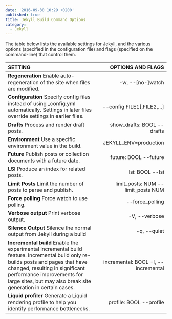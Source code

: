 ```yaml
---
date: '2016-09-30 10:29 +0200'
published: true
title: Jekyll Build Command Options
category:
  - Jekyll
---
```

The table below lists the available settings for Jekyll, and the various options (specified in the configuration file) and flags (specified on the command-line) that control them.

|SETTING|OPTIONS AND FLAGS|
|:---------|------:|
|**Regeneration** Enable auto-regeneration of the site when files are modified.|-w, --[no-]watch|
|**Configuration** Specify config files instead of using _config.yml automatically. Settings in later files override settings in earlier files.|--config FILE1[,FILE2,...]|
|**Drafts** Process and render draft posts.|show_drafts: BOOL --drafts|
|**Environment** Use a specific environment value in the build.|JEKYLL_ENV=production|
|**Future** Publish posts or collection documents with a future date.|future: BOOL --future|
|**LSI** Produce an index for related posts.|lsi: BOOL --lsi|
|**Limit Posts** Limit the number of posts to parse and publish.|limit_posts: NUM --limit_posts NUM|
|**Force polling** Force watch to use polling.|--force_polling|
|**Verbose output** Print verbose output.|-V, --verbose|
|**Silence Output** Silence the normal output from Jekyll during a build|-q, --quiet|
|**Incremental build** Enable the experimental incremental build feature. Incremental build only re-builds posts and pages that have changed, resulting in significant performance improvements for large sites, but may also break site generation in certain cases.|incremental: BOOL -I, --incremental|
|**Liquid profiler** Generate a Liquid rendering profile to help you identify performance bottlenecks.|profile: BOOL --profile|
